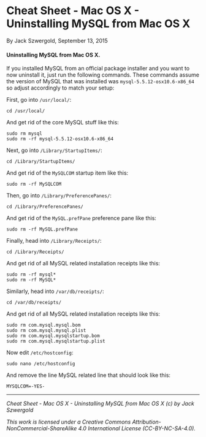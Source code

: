 # Cheat Sheet - Mac OS X - Uninstalling MySQL from Mac OS X

By Jack Szwergold, September 13, 2015

#### Uninstalling MySQL from Mac OS X.

If you installed MySQL from an official package installer and you want to now uninstall it, just run the following commands. These commands assume the version of MySQL that was installed was `mysql-5.5.12-osx10.6-x86_64` so adjust accordingly to match your setup:

First, go into `/usr/local/`:

	cd /usr/local/

And get rid of the core MySQL stuff like this:
	
	sudo rm mysql	
	sudo rm -rf mysql-5.5.12-osx10.6-x86_64

Next, go into `/Library/StartupItems/`:

	cd /Library/StartupItems/
	
And get rid of the `MySQLCOM` startup item like this:

	sudo rm -rf MySQLCOM
	
Then, go into `/Library/PreferencePanes/`:

	cd /Library/PreferencePanes/
	
And get rid of the `MySQL.prefPane` preference pane like this:

	sudo rm -rf MySQL.prefPane

Finally, head into `/Library/Receipts/`:

	cd /Library/Receipts/

And get rid of all MySQL related installation receipts like this:

	sudo rm -rf mysql*	
	sudo rm -rf MySQL*

Similarly, head into `/var/db/receipts/`:

	cd /var/db/receipts/

And get rid of all MySQL related installation receipts like this:

	sudo rm com.mysql.mysql.bom
	sudo rm com.mysql.mysql.plist
	sudo rm com.mysql.mysqlstartup.bom
	sudo rm com.mysql.mysqlstartup.plist

Now edit `/etc/hostconfig`:

    sudo nano /etc/hostconfig

And remove the line MySQL related line that should look like this:

    MYSQLCOM=-YES-

***

*Cheat Sheet - Mac OS X - Uninstalling MySQL from Mac OS X (c) by Jack Szwergold*

*This work is licensed under a Creative Commons Attribution-NonCommercial-ShareAlike 4.0 International License (CC-BY-NC-SA-4.0).*
